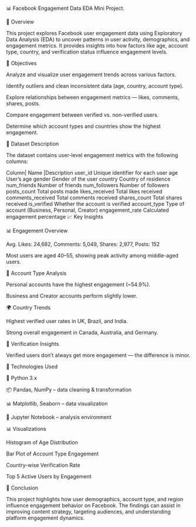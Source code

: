 📊 Facebook Engagement Data EDA Mini Project.


📘 Overview

This project explores Facebook user engagement data using Exploratory Data Analysis (EDA) to uncover patterns in user activity, demographics, and engagement metrics.
It provides insights into how factors like age, account type, country, and verification status influence engagement levels.


🎯 Objectives

Analyze and visualize user engagement trends across various factors.

Identify outliers and clean inconsistent data (age, country, account type).

Explore relationships between engagement metrics — likes, comments, shares, posts.

Compare engagement between verified vs. non-verified users.

Determine which account types and countries show the highest engagement.


🧩 Dataset Description

The dataset contains user-level engagement metrics with the following columns:

Column| Name	|Description
user_id	Unique identifier for each user
age	User’s age
gender	Gender of the user
country	Country of residence
num_friends	Number of friends
num_followers	Number of followers
posts_count	Total posts made
likes_received	Total likes received
comments_received	Total comments received
shares_count	Total shares received
is_verified	Whether the account is verified
account_type	Type of account (Business, Personal, Creator)
engagement_rate	Calculated engagement percentage
📈 Key Insights

📊 Engagement Overview

Avg. Likes: 24,682, Comments: 5,049, Shares: 2,977, Posts: 152

Most users are aged 40–55, showing peak activity among middle-aged users.

👥 Account Type Analysis

Personal accounts have the highest engagement (~54.9%).

Business and Creator accounts perform slightly lower.

🌍 Country Trends

Highest verified user rates in UK, Brazil, and India.

Strong overall engagement in Canada, Australia, and Germany.


🔵 Verification Insights

Verified users don’t always get more engagement — the difference is minor.

🧠 Technologies Used

🐍 Python 3.x

📦 Pandas, NumPy – data cleaning & transformation

📊 Matplotlib, Seaborn – data visualization

🧾 Jupyter Notebook – analysis environment


📊 Visualizations

Histogram of Age Distribution

Bar Plot of Account Type Engagement

Country-wise Verification Rate

Top 5 Active Users by Engagement

🏁 Conclusion

This project highlights how user demographics, account type, and region influence engagement behavior on Facebook.
The findings can assist in improving content strategy, targeting audiences, and understanding platform engagement dynamics.


